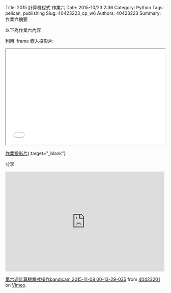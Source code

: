 Title: 2015 計算機程式 作業六
Date: 2015-10/23 2:36
Category: Python
Tags: pelican, publishing
Slug: 40423223_cp_w6
Authors: 40423223
Summary: 作業六摘要

以下為作業六內容

利用 iframe 嵌入投影片:

<iframe src="40423223_cp_w6_p.html" width="500" height="300"></iframe>

[作業投影片](40423223_cp_w6_p.html){:target="_blank"}

分享
<iframe src="https://player.vimeo.com/video/144983217" width="500" height="313" frameborder="0" webkitallowfullscreen mozallowfullscreen allowfullscreen></iframe> <p><a href="https://vimeo.com/144983217">第六週計算機程式操作bandicam 2015-11-08 00-13-29-035</a> from <a href="https://vimeo.com/user45597735">40423201</a> on <a href="https://vimeo.com">Vimeo</a>.</p>